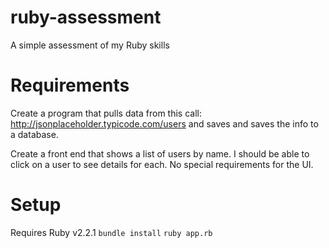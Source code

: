 # ruby-assessment
A simple assessment of my Ruby skills

# Requirements
Create a program that pulls data from this call: http://jsonplaceholder.typicode.com/users
and saves and saves the info to a database.

Create a front end that shows a list of users by name. I should be able to click on a user
to see details for each. No special requirements for the UI.

# Setup
Requires Ruby v2.2.1
`bundle install`
`ruby app.rb`
